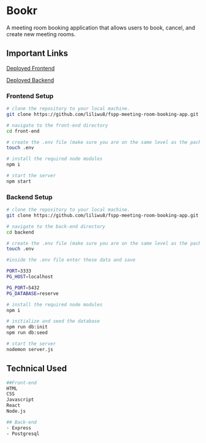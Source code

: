 
# Bookr

A meeting room booking application that allows users to book, cancel, and create new meeting rooms. 


## Important Links

[Deployed Frontend](bookrmeeting.netlify.app)

[Deployed Backend](https://bookr.adaptable.app)


### Frontend Setup

```bash
# clone the repository to your local machine.
git clone https://github.com/liliwu8/fspp-meeting-room-booking-app.git

# navigate to the front-end directory
cd front-end

# create the .env file (make sure you are on the same level as the package.json of the frontend-end directory)
touch .env

# install the required node modules
npm i

# start the server
npm start
```

### Backend Setup

```bash
# clone the repository to your local machine.
git clone https://github.com/liliwu8/fspp-meeting-room-booking-app.git

# navigate to the back-end directory
cd backend

# create the .env file (make sure you are on the same level as the package.json of the back-end directory)
touch .env

#inside the .env file enter these data and save

PORT=3333
PG_HOST=localhost

PG_PORT=5432
PG_DATABASE=reserve

# install the required node modules
npm i

# initialize and seed the database
npm run db:init
npm run db:seed

# start the server
nodemon server.js
```


## Technical Used
```bash
##Front-end
HTML
CSS
Javascript
React
Node.js

## Back-end
- Express
- Postgresql
``````
